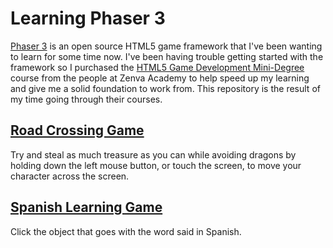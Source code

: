 # Learning Phaser 3
[Phaser 3](https://github.com/photonstorm/phaser) is an open source HTML5 game framework that I've been wanting to learn for some time now. I've been having trouble getting started with the framework so I purchased the [HTML5 Game Development Mini-Degree](https://academy.zenva.com/product/html5-game-phaser-mini-degree/) course from the people at Zenva Academy to help speed up my learning and give me a solid foundation to work from. This repository is the result of my time going through their courses.

## [Road Crossing Game](https://kenny-designs.github.io/phaser-course/roadCrossingGame/game/)

Try and steal as much treasure as you can while avoiding dragons by holding down the left mouse button, or touch the screen, to move your character across the screen.

## [Spanish Learning Game](https://kenny-designs.github.io/phaser-course/spanishLearningGame/game/)

Click the object that goes with the word said in Spanish.
